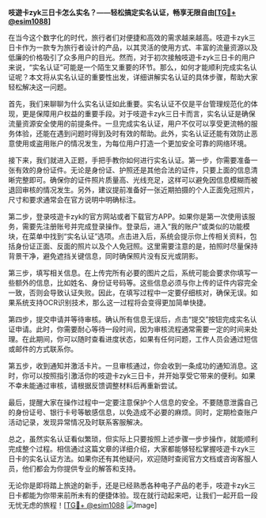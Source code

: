 **吱遊卡zyk三日卡怎么实名？——轻松搞定实名认证，畅享无限自由[[TG💪+ @esim1088](https://t.me/s/esim1088)]**

在当今这个数字化的时代，旅行者们对便捷和高效的需求越来越高。吱遊卡zyk三日卡作为一款专为旅行者设计的产品，以其灵活的使用方式、丰富的流量资源以及低廉的价格吸引了众多用户的目光。然而，对于初次接触吱遊卡zyk三日卡的用户来说，“实名认证”可能是一个陌生又重要的环节。那么，如何才能顺利完成实名认证呢？本文将从实名认证的重要性出发，详细讲解实名认证的具体步骤，帮助大家轻松解决这一问题。

首先，我们来聊聊为什么实名认证如此重要。实名认证不仅是平台管理规范化的体现，更是保障用户权益的重要手段。对于吱遊卡zyk三日卡而言，实名认证是确保流量资源安全使用的前提条件。一旦完成实名认证，用户不仅可以享受更流畅的服务体验，还能在遇到问题时得到及时有效的帮助。此外，实名认证还能有效防止恶意使用或盗用账户的情况发生，为每位用户打造一个更加安全可靠的网络环境。

接下来，我们就进入正题，手把手教你如何进行实名认证。第一步，你需要准备一张有效的身份证件。无论是身份证、护照还是其他合法的证件，只要上面的信息清晰完整即可。确保你的证件照片质量高、光线充足，这样可以避免因信息模糊而被退回审核的情况发生。另外，建议提前准备好一张近期拍摄的个人正面免冠照片，尺寸和要求通常会在官方说明中明确标注。

第二步，登录吱遊卡zyk的官方网站或者下载官方APP。如果你是第一次使用该服务，需要先注册账号并完成登录操作。登录后，进入“我的账户”或类似的功能模块，在菜单中找到“实名认证”选项。点击进入后，系统会提示你上传相关资料，包括身份证正面、反面的照片以及个人免冠照。这里需要注意的是，拍照时尽量保持背景干净，避免遮挡关键信息，同时确保照片没有反光或阴影。

第三步，填写相关信息。在上传完所有必要的图片之后，系统可能会要求你填写一些额外的信息，比如姓名、身份证号码等。这些信息必须与你上传的证件内容完全一致，否则会导致认证失败。因此，在填写过程中一定要仔细核对，确保无误。如果系统支持OCR识别技术，那么这一过程将会变得更加简单快捷。

第四步，提交申请并等待审核。确认所有信息无误后，点击“提交”按钮完成实名认证申请。此时，你需要耐心等待一段时间，因为审核流程通常需要一定的时间来处理。在此期间，你可以随时查看进度状态，如果有任何问题，工作人员会通过短信或邮件的方式联系你。

第五步，收到通知并激活卡片。一旦审核通过，你会收到一条成功的通知消息。这时，你可以按照指引激活你的吱遊卡zyk三日卡，并开始享受它带来的便利。如果不幸未能通过审核，请根据反馈调整材料后再重新尝试。

最后，提醒大家在操作过程中一定要注意保护个人信息的安全。不要随意泄露自己的身份证号、银行卡号等敏感信息，以免造成不必要的麻烦。同时，定期检查账户活动记录，发现异常情况及时联系客服解决。

总之，虽然实名认证看似繁琐，但实际上只要按照上述步骤一步步操作，就能顺利完成整个过程。相信通过这篇文章的详细介绍，大家都能够轻松掌握吱遊卡zyk三日卡的实名认证方法。如果你还有其他疑问，欢迎随时查阅官方文档或咨询客服人员，他们都会为你提供专业的解答和支持。

无论你是即将踏上旅途的新手，还是已经熟悉各种电子产品的老手，吱遊卡zyk三日卡都能为你带来前所未有的便捷体验。现在就行动起来吧，让我们一起开启一段无忧无虑的旅程！[[TG💪+ @esim1088](https://t.me/s/esim1088) ![Image](https://i.postimg.cc/4NQfJmqS/Snipaste-2025-05-13-00-14-12.png)]